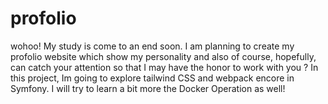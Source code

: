 # profolio
wohoo! My study is come to an end soon. I am planning to create my profolio website which show my personality and also of course, hopefully, can catch your attention so that I may have the honor to work with you ? In this project, Im going to explore tailwind CSS and  webpack encore in Symfony. I will try to learn a bit more the Docker Operation as well!
